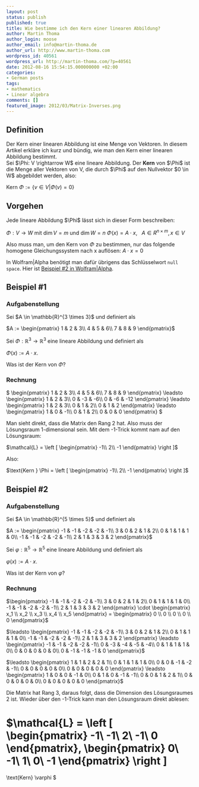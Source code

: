 ```yaml
---
layout: post
status: publish
published: true
title: Wie bestimme ich den Kern einer linearen Abbildung?
author: Martin Thoma
author_login: moose
author_email: info@martin-thoma.de
author_url: http://www.martin-thoma.com
wordpress_id: 40561
wordpress_url: http://martin-thoma.com/?p=40561
date: 2012-08-16 15:54:15.000000000 +02:00
categories:
- German posts
tags:
- mathematics
- Linear algebra
comments: []
featured_image: 2012/03/Matrix-Inverses.png
---
```

<h2>Definition</h2>
Der Kern einer linearen Abbildung ist eine Menge von Vektoren. In diesem Artikel erkl&auml;re ich kurz und b&uuml;ndig, wie man den Kern einer linearen Abbildung bestimmt.

<div class="definition">Sei $\Phi: V \rightarrow W$ eine lineare Abbildung. Der <strong>Kern</strong> von $\Phi$ ist die Menge aller Vektoren von V, die durch $\Phi$ auf den Nullvektor $0 \in W$ abgebildet werden, also:

$\text{Kern } \Phi := \{v \in V | \Phi(v) = 0\}$</div>

<h2>Vorgehen</h2>
Jede lineare Abbildung $\Phi$ l&auml;sst sich in dieser Form beschreiben:

$\Phi: V \rightarrow W$ mit $\dim V = m$ und $\dim W = n$
$\Phi(x) = A \cdot x, ~~~ A \in R^{n \times m}, x \in V$

Also muss man, um den Kern von $\Phi$ zu bestimmen, nur das folgende homogene Gleichungssystem nach x aufl&ouml;sen:
$A \cdot x = 0$

In Wolfram|Alpha ben&ouml;tigt man daf&uuml;r &uuml;brigens das Schl&uuml;sselwort <code>null space</code>. Hier ist <a href="http://www.wolframalpha.com/input/?i=nullspace+%7B%7B-1%2C-1%2C-2%2C-2%2C-1%7D%2C%7B3%2C0%2C2%2C1%2C2%7D%2C%7B0%2C1%2C1%2C1%2C0%7D%2C%7B-1%2C-1%2C-2%2C-2%2C-1%7D%2C%7B2%2C1%2C3%2C3%2C2%7D%7D">Beispiel #2 in Wolfram|Alpha</a>.

<h2>Beispiel #1</h2>
<h3>Aufgabenstellung</h3>
Sei $A \in \mathbb{R}^{3 \times 3}$ und definiert als

$A := \begin{pmatrix}
1 & 2 & 3\\
4 & 5 & 6\\
7 & 8 & 9
\end{pmatrix}$

Sei $\Phi: \mathbb{R}^3 \rightarrow \mathbb{R}^3$ eine lineare Abbildung und definiert als

$\Phi(x) := A \cdot x$.

Was ist der Kern von $\Phi$?

<h3>Rechnung</h3>
$
\begin{pmatrix}
1 & 2 & 3\\
4 & 5 & 6\\
7 & 8 & 9
\end{pmatrix} 
\leadsto
\begin{pmatrix}
1 &  2 &  3\\
0 & -3 & -6\\
0 & -6 & -12
\end{pmatrix} 
\leadsto
\begin{pmatrix}
1 & 2 & 3\\
0 & 1 & 2\\
0 & 1 & 2
\end{pmatrix} 
\leadsto
\begin{pmatrix}
1 & 0 & -1\\
0 & 1 &  2\\
0 & 0 &  0
\end{pmatrix} 
$

Man sieht direkt, dass die Matrix den Rang 2 hat. Also muss der L&ouml;sungsraum 1-dimensional sein. Mit dem -1-Trick kommt nam auf den L&ouml;sungsraum:

$\mathcal{L} = \left [
\begin{pmatrix}
-1\\
2\\
-1
\end{pmatrix} 
\right ]$

Also:

$\text{Kern } \Phi = \left [
\begin{pmatrix}
-1\\
2\\
-1
\end{pmatrix} 
\right ]$

<h2>Beispiel #2</h2>
<h3>Aufgabenstellung</h3>
Sei $A \in \mathbb{R}^{5 \times 5}$ und definiert als

$A := \begin{pmatrix}
-1 & -1 & -2 & -2 & -1\\
3  &  0 &  2 &  1 &  2\\
0  &  1 &  1 &  1 &  0\\
-1 & -1 & -2 & -2 & -1\\
 2 &  1 &  3 &  3 &  2
\end{pmatrix}$

Sei $\varphi: \mathbb{R}^5 \rightarrow \mathbb{R}^5$ eine lineare Abbildung und definiert als

$\varphi(x) := A \cdot x$.

Was ist der Kern von $\varphi$?

<h3>Rechnung</h3>
$\begin{pmatrix}
-1 & -1 & -2 & -2 & -1\\
3  &  0 &  2 &  1 &  2\\
0  &  1 &  1 &  1 &  0\\
-1 & -1 & -2 & -2 & -1\\
 2 &  1 &  3 &  3 &  2
\end{pmatrix} \cdot
\begin{pmatrix}
x_1 \\
x_2 \\
x_3 \\
x_4 \\
x_5
\end{pmatrix} = 
\begin{pmatrix}
0 \\
0 \\
0 \\
0 \\
0
\end{pmatrix}$

$\leadsto 
\begin{pmatrix}
-1 & -1 & -2 & -2 & -1\\
3  &  0 &  2 &  1 &  2\\
0  &  1 &  1 &  1 &  0\\
-1 & -1 & -2 & -2 & -1\\
 2 &  1 &  3 &  3 &  2
\end{pmatrix}
\leadsto 
\begin{pmatrix}
-1 & -1 & -2 & -2 & -1\\
 0 & -3 & -4 & -5 & -4\\
 0 &  1 &  1 &  1 &  0\\
 0 &  0 &  0 &  0 &  0\\
 0 & -1 & -1 & -1 &  0
\end{pmatrix}$

$\leadsto 
\begin{pmatrix}
 1 &  1 &  2 &  2 &  1\\
 0 &  1 &  1 &  1 &  0\\
 0 &  0 & -1 & -2 & -1\\
 0 &  0 &  0 &  0 &  0\\
 0 &  0 &  0 &  0 &  0
\end{pmatrix}
\leadsto 
\begin{pmatrix}
 1 &  0 &  0 & -1 &  0\\
 0 &  1 &  0 & -1 & -1\\
 0 &  0 &  1 &  2 &  1\\
 0 &  0 &  0 &  0 &  0\\
 0 &  0 &  0 &  0 &  0
\end{pmatrix}$

Die Matrix hat Rang 3, daraus folgt, dass die Dimension des L&ouml;sungsraumes 2 ist.
Wieder &uuml;ber den -1-Trick kann man den L&ouml;sungsraum direkt ablesen:

$\mathcal{L} =
\left [
\begin{pmatrix}
  -1\\
  -1\\
   2\\
  -1\\
   0
\end{pmatrix},
\begin{pmatrix}
   0\\
  -1\\
   1\\
   0\\
  -1
\end{pmatrix}
\right ]
=
\text{Kern} \varphi
$
